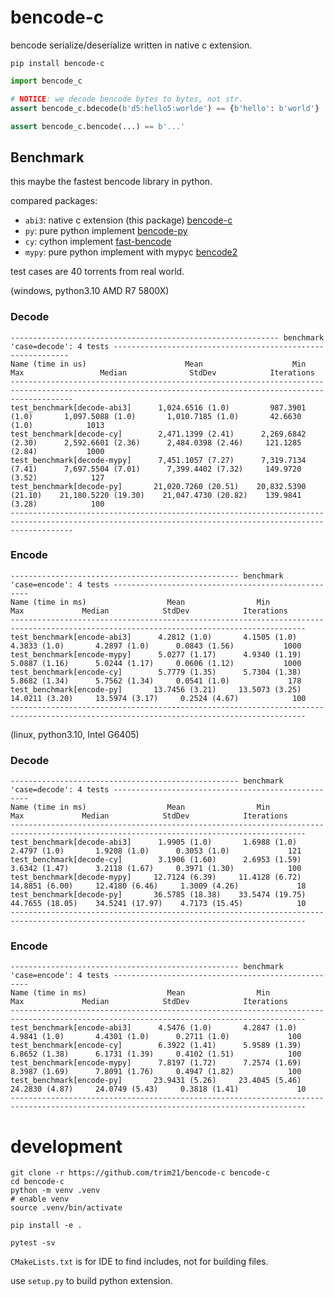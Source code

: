 # bencode-c

bencode serialize/deserialize written in native c extension.

```shell
pip install bencode-c
```

```python
import bencode_c

# NOTICE: we decode bencode bytes to bytes, not str.
assert bencode_c.bdecode(b'd5:hello5:worlde') == {b'hello': b'world'}

assert bencode_c.bencode(...) == b'...'
```

## Benchmark

this maybe the fastest bencode library in python.

compared packages:

- `abi3`: native c extension (this package) [bencode-c](https://pypi.org/project/bencode-c)
- `py`: pure python implement [bencode-py](https://pypi.org/project/bencode-py)
- `cy`: cython implement [fast-bencode](https://pypi.org/project/fast-bencode)
- `mypy`: pure python implement with mypyc [bencode2](https://pypi.org/project/bencode2)

test cases are 40 torrents from real world.

(windows, python3.10 AMD R7 5800X)

### Decode

```
------------------------------------------------------------ benchmark 'case=decode': 4 tests ------------------------------------------------------------
Name (time in us)                      Mean                    Min                    Max                 Median              StdDev            Iterations
----------------------------------------------------------------------------------------------------------------------------------------------------------
test_benchmark[decode-abi3]      1,024.6516 (1.0)         987.3901 (1.0)       1,097.5088 (1.0)       1,010.7185 (1.0)       42.6630 (1.0)            1013
test_benchmark[decode-cy]        2,471.1399 (2.41)      2,269.6842 (2.30)      2,592.6601 (2.36)      2,484.0398 (2.46)     121.1285 (2.84)           1000
test_benchmark[decode-mypy]      7,451.1057 (7.27)      7,319.7134 (7.41)      7,697.5504 (7.01)      7,399.4402 (7.32)     149.9720 (3.52)            127
test_benchmark[decode-py]       21,020.7260 (20.51)    20,832.5390 (21.10)    21,180.5220 (19.30)    21,047.4730 (20.82)    139.9841 (3.28)            100
----------------------------------------------------------------------------------------------------------------------------------------------------------
```

### Encode

```
--------------------------------------------------- benchmark 'case=encode': 4 tests ---------------------------------------------------
Name (time in ms)                  Mean                Min                Max             Median            StdDev            Iterations
----------------------------------------------------------------------------------------------------------------------------------------
test_benchmark[encode-abi3]      4.2812 (1.0)       4.1505 (1.0)       4.3833 (1.0)       4.2897 (1.0)      0.0843 (1.56)           1000
test_benchmark[encode-mypy]      5.0277 (1.17)      4.9340 (1.19)      5.0887 (1.16)      5.0244 (1.17)     0.0606 (1.12)           1000
test_benchmark[encode-cy]        5.7779 (1.35)      5.7304 (1.38)      5.8682 (1.34)      5.7562 (1.34)     0.0541 (1.0)             178
test_benchmark[encode-py]       13.7456 (3.21)     13.5073 (3.25)     14.0211 (3.20)     13.5974 (3.17)     0.2524 (4.67)            100
----------------------------------------------------------------------------------------------------------------------------------------
```

(linux, python3.10, Intel G6405)

### Decode

```
--------------------------------------------------- benchmark 'case=decode': 4 tests ---------------------------------------------------
Name (time in ms)                  Mean                Min                Max             Median            StdDev            Iterations
----------------------------------------------------------------------------------------------------------------------------------------
test_benchmark[decode-abi3]      1.9905 (1.0)       1.6988 (1.0)       2.4797 (1.0)       1.9208 (1.0)      0.3053 (1.0)             121
test_benchmark[decode-cy]        3.1906 (1.60)      2.6953 (1.59)      3.6342 (1.47)      3.2118 (1.67)     0.3971 (1.30)            100
test_benchmark[decode-mypy]     12.7124 (6.39)     11.4128 (6.72)     14.8851 (6.00)     12.4180 (6.46)     1.3009 (4.26)             18
test_benchmark[decode-py]       36.5785 (18.38)    33.5474 (19.75)    44.7655 (18.05)    34.5241 (17.97)    4.7173 (15.45)            10
----------------------------------------------------------------------------------------------------------------------------------------
```

### Encode

```
--------------------------------------------------- benchmark 'case=encode': 4 tests ---------------------------------------------------
Name (time in ms)                  Mean                Min                Max             Median            StdDev            Iterations
----------------------------------------------------------------------------------------------------------------------------------------
test_benchmark[encode-abi3]      4.5476 (1.0)       4.2847 (1.0)       4.9841 (1.0)       4.4301 (1.0)      0.2711 (1.0)             100
test_benchmark[encode-cy]        6.3922 (1.41)      5.9589 (1.39)      6.8652 (1.38)      6.1731 (1.39)     0.4102 (1.51)            100
test_benchmark[encode-mypy]      7.8197 (1.72)      7.2574 (1.69)      8.3987 (1.69)      7.8091 (1.76)     0.4947 (1.82)            100
test_benchmark[encode-py]       23.9431 (5.26)     23.4045 (5.46)     24.2830 (4.87)     24.0749 (5.43)     0.3818 (1.41)             10
----------------------------------------------------------------------------------------------------------------------------------------
```

# development

```shell
git clone -r https://github.com/trim21/bencode-c bencode-c
cd bencode-c
python -m venv .venv
# enable venv
source .venv/bin/activate

pip install -e .

pytest -sv
```

`CMakeLists.txt` is for IDE to find includes, not for building files.

use `setup.py` to build python extension.

